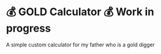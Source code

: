 #  :moneybag: GOLD Calculator :moneybag: Work in progress
A simple custom calculator for my father who is a gold digger


